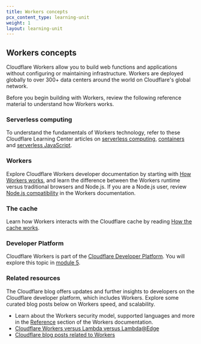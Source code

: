 ```yaml
---
title: Workers concepts
pcx_content_type: learning-unit
weight: 1
layout: learning-unit
---
```


## Workers concepts

Cloudflare Workers allow you to build web functions and applications without configuring or maintaining infrastructure. Workers are deployed globally to over 300+ data centers around the world on Cloudflare's global network.

Before you begin building with Workers, review the following reference material to understand how Workers works.

### Serverless computing

To understand the fundamentals of Workers technology, refer to these Cloudflare Learning Center articles on [serverless computing](https://www.cloudflare.com/learning/serverless/what-is-serverless/), [containers](https://www.cloudflare.com/learning/serverless/serverless-vs-containers/) and [serverless JavaScript](https://www.cloudflare.com/learning/serverless/serverless-javascript/).

### Workers

Explore Cloudflare Workers developer documentation by starting with [How Workers works](/workers/reference/how-workers-works/), and learn the difference between the Workers runtime versus traditional browsers and Node.js. If you are a Node.js user, review [Node.js compatibility](/workers/runtime-apis/nodejs/) in the Workers documentation.

### The cache

Learn how Workers interacts with the Cloudflare cache by reading [How the cache works](/workers/reference/how-the-cache-works/).

### Developer Platform

Cloudflare Workers is part of the [Cloudflare Developer Platform](https://www.cloudflare.com/developer-platform/products/). You will explore this topic in [module 5](/learning-paths/workers/#build-applications-with-cloudflares-developer-platform).

### Related resources

The Cloudflare blog offers updates and further insights to developers on the Cloudflare developer platform, which includes Workers. Explore some curated blog posts below on Workers speed, and scalability.

* Learn about the Workers security model, supported languages and more in the [Reference](/workers/reference/) section of the Workers documentation.
* [Cloudflare Workers versus Lambda versus Lambda@Edge](https://blog.cloudflare.com/serverless-performance-comparison-workers-lambda/)
* [Cloudflare blog posts related to Workers](https://blog.cloudflare.com/tag/workers/)